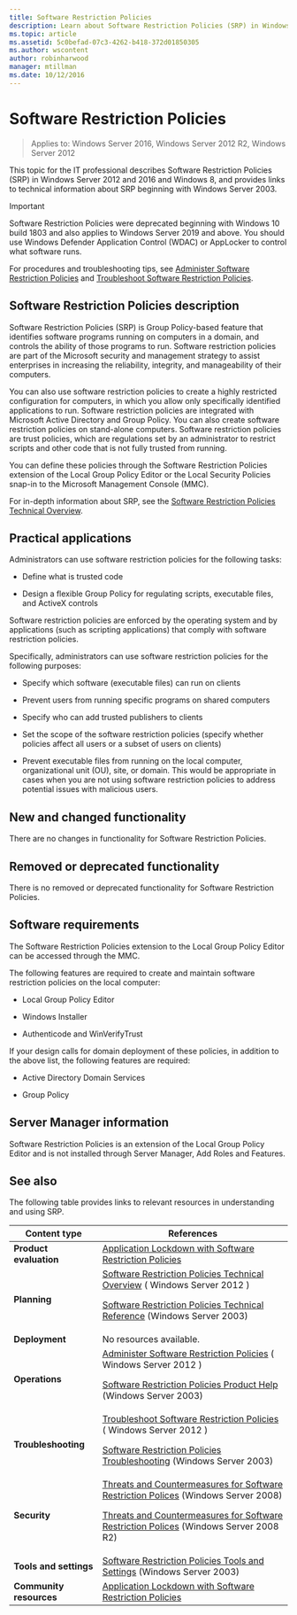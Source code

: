 ```yaml
---
title: Software Restriction Policies
description: Learn about Software Restriction Policies (SRP) in Windows Server 2012 and Windows 8 and find links to technical information about SRP beginning with Windows Server 2003.
ms.topic: article
ms.assetid: 5c0befad-07c3-4262-b418-372d01850305
ms.author: wscontent
author: robinharwood
manager: mtillman
ms.date: 10/12/2016
---
```

# Software Restriction Policies

>Applies to: Windows Server 2016, Windows Server 2012 R2, Windows Server 2012

This topic for the IT professional describes Software Restriction Policies (SRP) in Windows Server 2012 and 2016 and Windows 8, and provides links to technical information about SRP beginning with Windows Server 2003.

> [!IMPORTANT]
> Software Restriction Policies were deprecated beginning with Windows 10 build 1803 and also applies to Windows Server 2019 and above. You should use Windows Defender Application Control (WDAC) or AppLocker to control what software runs.

For procedures and troubleshooting tips, see [Administer Software Restriction Policies](administer-software-restriction-policies.md) and [Troubleshoot Software Restriction Policies](troubleshoot-software-restriction-policies.md).

## <a name="BKMK_OVER"></a>Software Restriction Policies description
Software Restriction Policies (SRP) is Group Policy-based feature that identifies software programs running on computers in a domain, and controls the ability of those programs to run. Software restriction policies are part of the Microsoft security and management strategy to assist enterprises in increasing the reliability, integrity, and manageability of their computers.

You can also use software restriction policies to create a highly restricted configuration for computers, in which you allow only specifically identified applications to run. Software restriction policies are integrated with Microsoft Active Directory and Group Policy. You can also create software restriction policies on stand-alone computers. Software restriction policies are trust policies, which are regulations set by an administrator to restrict scripts and other code that is not fully trusted from running.

You can define these policies through the Software Restriction Policies extension of the Local Group Policy Editor or the Local Security Policies snap-in to the Microsoft Management Console (MMC).

For in-depth information about SRP, see the [Software Restriction Policies Technical Overview](software-restriction-policies-technical-overview.md).

## <a name="BKMK_APP"></a>Practical applications
Administrators can use software restriction policies for the following tasks:

-   Define what is trusted code

-   Design a flexible Group Policy for regulating scripts, executable files, and ActiveX controls

Software restriction policies are enforced by the operating system and by applications (such as scripting applications) that comply with software restriction policies.

Specifically, administrators can use software restriction policies for the following purposes:

-   Specify which software (executable files) can run on clients

-   Prevent users from running specific programs on shared computers

-   Specify who can add trusted publishers to clients

-   Set the scope of the software restriction policies (specify whether policies affect all users or a subset of users on clients)

-   Prevent executable files from running on the local computer, organizational unit (OU), site, or domain. This would be appropriate in cases when you are not using software restriction policies to address potential issues with malicious users.

## <a name="BKMK_NEW"></a>New and changed functionality
There are no changes in functionality for Software Restriction Policies.

## <a name="BKMK_DEP"></a>Removed or deprecated functionality
There is no removed or deprecated functionality for Software Restriction Policies.

## <a name="BKMK_SOFT"></a>Software requirements
The Software Restriction Policies extension to the Local Group Policy Editor can be accessed through the MMC.

The following features are required to create and maintain software restriction policies on the local computer:

-   Local Group Policy Editor

-   Windows Installer

-   Authenticode and WinVerifyTrust

If your design calls for domain deployment of these policies, in addition to the above list, the following features are required:

-   Active Directory Domain Services

-   Group Policy

## <a name="BKMK_INSTALL"></a>Server Manager information
Software Restriction Policies is an extension of the Local Group Policy Editor and is not installed through Server Manager, Add Roles and Features.

## <a name="BKMK_LINKS"></a>See also
The following table provides links to relevant resources in understanding and using SRP.

|Content type|References|
|--------|-------|
|**Product evaluation**|[Application Lockdown with Software Restriction Policies](/previous-versions/technet-magazine/cc510322(v=msdn.10)?pr=blog)|
|**Planning**|[Software Restriction Policies Technical Overview](software-restriction-policies-technical-overview.md) ( Windows Server 2012 )<p>[Software Restriction Policies Technical Reference](/previous-versions/windows/it-pro/windows-server-2003/cc728085(v=ws.10)) (Windows Server 2003)|
|**Deployment**|No resources available.|
|**Operations**|[Administer Software Restriction Policies](administer-software-restriction-policies.md) ( Windows Server 2012 )<p>[Software Restriction Policies Product Help](/previous-versions/windows/it-pro/windows-server-2003/cc779607(v=ws.10)) (Windows Server 2003)|
|**Troubleshooting**|[Troubleshoot Software Restriction Policies](troubleshoot-software-restriction-policies.md) ( Windows Server 2012 )<p>[Software Restriction Policies Troubleshooting](/previous-versions/windows/it-pro/windows-server-2003/cc737011(v=ws.10)) (Windows Server 2003)|
|**Security**|[Threats and Countermeasures for Software Restriction Polices](/previous-versions/windows/it-pro/windows-server-2008-R2-and-2008/dd349795(v=ws.10)) (Windows Server 2008)<p>[Threats and Countermeasures for Software Restriction Polices](/previous-versions/windows/it-pro/windows-server-2008-R2-and-2008/hh125926(v=ws.10)) (Windows Server 2008 R2)|
|**Tools and settings**|[Software Restriction Policies Tools and Settings](/previous-versions/windows/it-pro/windows-server-2003/cc782454(v=ws.10)) (Windows Server 2003)|
|**Community resources**|[Application Lockdown with Software Restriction Policies](/previous-versions/technet-magazine/cc510322(v=msdn.10)?pr=blog)|
